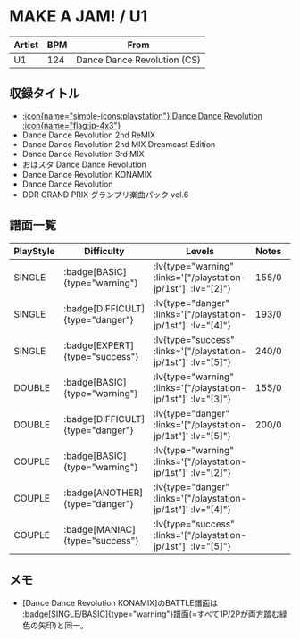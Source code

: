 # MAKE A JAM! / U1

|Artist|BPM|From|
|------|---|----|
|U1|124|Dance Dance Revolution (CS)|

## 収録タイトル

- [:icon{name="simple-icons:playstation"} Dance Dance Revolution :icon{name="flag:jp-4x3"}](/playstation-jp/1st)
- Dance Dance Revolution 2nd ReMIX
- Dance Dance Revolution 2nd MIX Dreamcast Edition
- Dance Dance Revolution 3rd MIX
- おはスタ Dance Dance Revolution
- Dance Dance Revolution KONAMIX
- Dance Dance Revolution
- DDR GRAND PRIX グランプリ楽曲パック vol.6

## 譜面一覧

|PlayStyle|Difficulty|Levels|Notes|Movie|
|---------|----------|------|-----|-----|
|SINGLE| :badge[BASIC]{type="warning"}| :lv{type="warning" :links='["/playstation-jp/1st"]' :lv="[2]"}|155/0||
|SINGLE| :badge[DIFFICULT]{type="danger"}| :lv{type="danger" :links='["/playstation-jp/1st"]' :lv="[4]"}|193/0||
|SINGLE| :badge[EXPERT]{type="success"}| :lv{type="success" :links='["/playstation-jp/1st"]' :lv="[5]"}|240/0||
|DOUBLE| :badge[BASIC]{type="warning"}| :lv{type="warning" :links='["/playstation-jp/1st"]' :lv="[3]"}|155/0||
|DOUBLE| :badge[DIFFICULT]{type="danger"}| :lv{type="danger" :links='["/playstation-jp/1st"]' :lv="[5]"}|200/0||
|COUPLE| :badge[BASIC]{type="warning"}| :lv{type="warning" :links='["/playstation-jp/1st"]' :lv="[2]"}|||
|COUPLE| :badge[ANOTHER]{type="danger"}| :lv{type="danger" :links='["/playstation-jp/1st"]' :lv="[4]"}|||
|COUPLE| :badge[MANIAC]{type="success"}| :lv{type="success" :links='["/playstation-jp/1st"]' :lv="[5]"}|||

## メモ

- [Dance Dance Revolution KONAMIX]のBATTLE譜面は :badge[SINGLE/BASIC]{type="warning"}譜面(=すべて1P/2Pが両方踏む緑色の矢印)と同一。
